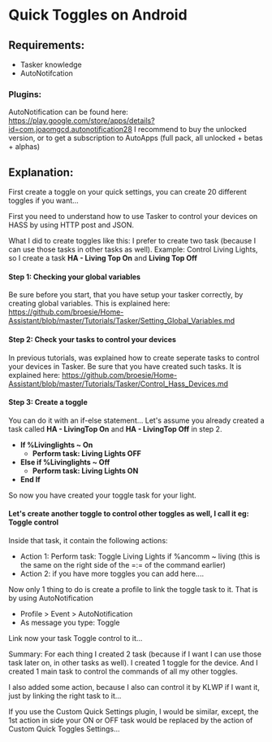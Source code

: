 # Quick Toggles on Android

## Requirements: 
- Tasker knowledge 
- AutoNotifcation

### Plugins:
AutoNotification can be found here: https://play.google.com/store/apps/details?id=com.joaomgcd.autonotification28
I recommend to buy the unlocked version, or to get a subscription to AutoApps (full pack, all unlocked + betas + alphas)

## Explanation:

First create a toggle on your quick settings, you can create 20 different toggles if you want...

First you need to understand how to use Tasker to control your devices on HASS by using HTTP post and JSON.

What I did to create toggles like this:
I prefer to create two task (because I can use those tasks in other tasks as well).
Example: Control Living Lights, so I create a task **HA - Living Top On** and **Living Top Off**

#### Step 1: Checking your global variables
Be sure before you start, that you have setup your tasker correctly, by creating global variables. This is explained here: https://github.com/broesie/Home-Assistant/blob/master/Tutorials/Tasker/Setting_Global_Variables.md

#### Step 2: Check your tasks to control your devices
In previous tutorials, was explained how to create seperate tasks to control your devices in Tasker. Be sure that you have created such tasks. It is explained here: https://github.com/broesie/Home-Assistant/blob/master/Tutorials/Tasker/Control_Hass_Devices.md

#### Step 3: Create a toggle
You can do it with an if-else statement...
Let's assume you already created a task called **HA - LivingTop On** and **HA - LivingTop Off** in step 2.

- **If %Livinglights ~ On**
  - **Perform task: Living Lights OFF**
- **Else if %Livinglights ~ Off**
  - **Perform task: Living Lights ON**
- **End If**

So now you have created your toggle task for your light.

#### Let's create another toggle to control other toggles as well, I call it eg: Toggle control
Inside that task, it contain the following actions:

- Action 1: Perform task: Toggle Living Lights if %ancomm ~ living (this is the same on the right side of the =:= of the command earlier)
- Action 2: if you have more toggles you can add here....

Now only 1 thing to do is create a profile to link the toggle task to it. That is by using AutoNotification

- Profile > Event > AutoNotification
- As message you type: Toggle

Link now your task Toggle control to it...

Summary: For each thing I created 2 task (because if I want I can use those task later on, in other tasks as well).
I created 1 toggle for the device. And I created 1 main task to control the commands of all my other toggles.

I also added some action, because I also can control it by KLWP if I want it, just by linking the right task to it...

If you use the Custom Quick Settings plugin, I would be similar, except, the 1st action in side your ON or OFF task would be replaced by the action of Custom Quick Toggles Settings...
